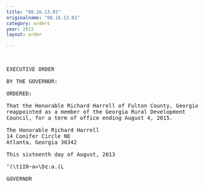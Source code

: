 ```yaml
---
title: "08.16.13.01"
originalname: "08.16.13.01"
category: orders
year: 2013
layout: order

---
```

<pre>
 

EXECUTIVE ORDER

BY THE GOVERNOR:

ORDERED:

That the Honorable Richard Harrell of Fulton County, Georgia, is
reappointed as a member of the Georgia Rural Development
Council, for a term of office ending August 4, 2015.

The Honorable Richard Harrell
14 Conifer Circle NE
Atlanta, Georgia 30342

This sixteenth day of August, 2013

‘(\t1I0~a»\D¢:a.(L

GOVERNOR

</pre>
